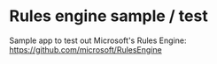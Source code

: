 # Rules engine sample / test

Sample app to test out Microsoft's Rules Engine: https://github.com/microsoft/RulesEngine

